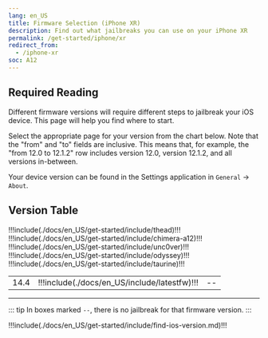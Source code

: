 ```yaml
---
lang: en_US
title: Firmware Selection (iPhone XR)
description: Find out what jailbreaks you can use on your iPhone XR
permalink: /get-started/iphone/xr
redirect_from:
  - /iphone-xr
soc: A12
---
```


## Required Reading

Different firmware versions will require different steps to jailbreak your iOS device. This page will help you find where to start.

Select the appropriate page for your version from the chart below. Note that the "from" and "to" fields are inclusive. This means that, for example, the "from 12.0 to 12.1.2" row includes version 12.0, version 12.1.2, and all versions in-between.

Your device version can be found in the Settings application in `General` -> `About`.

## Version Table

<table>
  !!!include(./docs/en_US/get-started/include/thead)!!!
  <tbody>
    !!!include(./docs/en_US/get-started/include/chimera-a12)!!!
    !!!include(./docs/en_US/get-started/include/unc0ver)!!!
    !!!include(./docs/en_US/get-started/include/odyssey)!!!
    !!!include(./docs/en_US/get-started/include/taurine)!!!
    <tr>
      <td>14.4</td>
      <td>!!!include(./docs/en_US/include/latestfw)!!!</td>
      <td>--</td>
    </tr>
  </tbody>
</table>

---

::: tip
In boxes marked `--`, there is no jailbreak for that firmware version.
:::

!!!include(./docs/en_US/get-started/include/find-ios-version.md)!!!